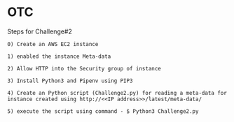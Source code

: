 # OTC
Steps for Challenge#2

	0) Create an AWS EC2 instance

	1) enabled the instance Meta-data
	
	2) Allow HTTP into the Security group of instance
	
	3) Install Python3 and Pipenv using PIP3
	
	4) Create an Python script (Challenge2.py) for reading a meta-data for instance created using http://<<IP address>>/latest/meta-data/
	
  	5) execute the script using command - $ Python3 Challenge2.py

